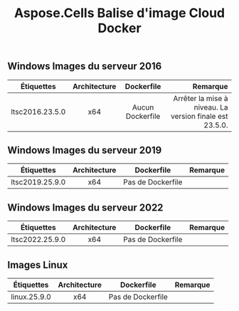 ﻿---
title: Aspose.Cells Balise d'image Cloud Docker
second_title: Documen
ArticleTitle: Aspose.Cells Cloud Docker Image Tag
linktitle: Balise d'image
type: docs
url: /fr/docker/tag-list/
description: Aspose.Cells Cloud Docker Container est un service conteneurisé fourni par Aspose, basé sur Docker. Il vous permet de déployer les fonctionnalités du Cloud Aspose.Cells API dans des environnements cloud locaux ou privés, sans dépendre des services cloud publics de Aspose. Les balises d'image sont listées ci-dessous.
weight: 30
kwords: Excel Conteneur Docker Cloud, Conteneur Docker Cloud autonome, Conteneur Docker REST, Feuille de calcul, PDF, CSV, JSON, Markdown, Image Docker, Exécuter le conteneur Docker, Liste de balises
---
##  Windows Images du serveur 2016 ##

Étiquettes | Architecture | Dockerfile | Remarque
---|:--:|:--:|---:
ltsc2016.23.5.0 | x64 | Aucun Dockerfile | Arrêter la mise à niveau. La version finale est 23.5.0.

##  Windows Images du serveur 2019 ##

Étiquettes | Architecture | Dockerfile | Remarque
---|:--:|:--:|---:
ltsc2019.25.9.0 | x64 | Pas de Dockerfile |

##  Windows Images du serveur 2022 ##

Étiquettes | Architecture | Dockerfile | Remarque
---|:--:|:--:|---:
ltsc2022.25.9.0 | x64 | Pas de Dockerfile |

##  Images Linux ##

Étiquettes | Architecture | Dockerfile | Remarque
---|:--:|:--:|---:
linux.25.9.0 | x64 | Pas de Dockerfile |

